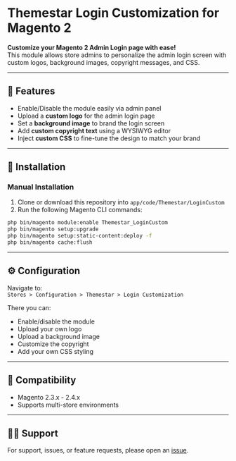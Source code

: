 # Themestar Login Customization for Magento 2

**Customize your Magento 2 Admin Login page with ease!**  
This module allows store admins to personalize the admin login screen with custom logos, background images, copyright messages, and CSS.

---

## 🧩 Features

- Enable/Disable the module easily via admin panel  
- Upload a **custom logo** for the admin login page  
- Set a **background image** to brand the login screen  
- Add **custom copyright text** using a WYSIWYG editor  
- Inject **custom CSS** to fine-tune the design to match your brand

---

## 🔧 Installation

### Manual Installation

1. Clone or download this repository into `app/code/Themestar/LoginCustom`
2. Run the following Magento CLI commands:

```bash
php bin/magento module:enable Themestar_LoginCustom
php bin/magento setup:upgrade
php bin/magento setup:static-content:deploy -f
php bin/magento cache:flush
```

---

## ⚙️ Configuration

Navigate to:  
`Stores > Configuration > Themestar > Login Customization`

There you can:

- Enable/disable the module
- Upload your own logo
- Upload a background image
- Customize the copyright
- Add your own CSS styling

---

## 📌 Compatibility

- Magento 2.3.x - 2.4.x  
- Supports multi-store environments

---

## 🧑‍💻 Support

For support, issues, or feature requests, please open an [issue](https://magentoarabic.com/support/).

